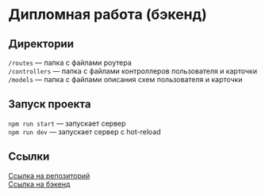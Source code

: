 # Дипломная работа (бэкенд)

## Директории

`/routes` — папка с файлами роутера  
`/controllers` — папка с файлами контроллеров пользователя и карточки  
`/models` — папка с файлами описания схем пользователя и карточки  

## Запуск проекта

`npm run start` — запускает сервер  
`npm run dev` — запускает сервер с hot-reload

## Ссылки

[Ссылка на репозиторий](https://github.com/skillstack/movies-explorer-api)  
[Ссылка на бэкенд](https://backend.nomoredomains.work)
